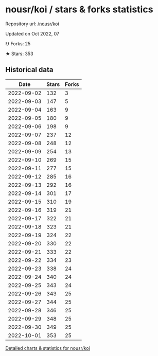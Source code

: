 # nousr/koi / stars & forks statistics

Repository url: [/nousr/koi](https://github.com/nousr/koi)

Updated on Oct 2022, 07

☋ Forks: 25

★ Stars: 353

## Historical data
| Date | Stars | Forks |
|------|-------|-------|
| 2022-09-02 | 132 | 3 | 
| 2022-09-03 | 147 | 5 | 
| 2022-09-04 | 163 | 9 | 
| 2022-09-05 | 180 | 9 | 
| 2022-09-06 | 198 | 9 | 
| 2022-09-07 | 237 | 12 | 
| 2022-09-08 | 248 | 12 | 
| 2022-09-09 | 254 | 13 | 
| 2022-09-10 | 269 | 15 | 
| 2022-09-11 | 277 | 15 | 
| 2022-09-12 | 285 | 16 | 
| 2022-09-13 | 292 | 16 | 
| 2022-09-14 | 301 | 17 | 
| 2022-09-15 | 310 | 19 | 
| 2022-09-16 | 319 | 21 | 
| 2022-09-17 | 322 | 21 | 
| 2022-09-18 | 323 | 21 | 
| 2022-09-19 | 324 | 22 | 
| 2022-09-20 | 330 | 22 | 
| 2022-09-21 | 333 | 22 | 
| 2022-09-22 | 334 | 23 | 
| 2022-09-23 | 338 | 24 | 
| 2022-09-24 | 340 | 24 | 
| 2022-09-25 | 343 | 24 | 
| 2022-09-26 | 343 | 25 | 
| 2022-09-27 | 344 | 25 | 
| 2022-09-28 | 346 | 25 | 
| 2022-09-29 | 348 | 25 | 
| 2022-09-30 | 349 | 25 | 
| 2022-10-01 | 353 | 25 | 


[Detailed charts & statistics for nousr/koi](https://reviewgithub.com/rep/nousr/koi)
